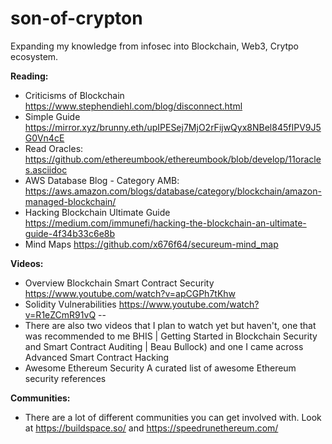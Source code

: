 # son-of-crypton
Expanding my knowledge from infosec into Blockchain, Web3, Crytpo ecosystem.

**Reading:**
- Criticisms of Blockchain https://www.stephendiehl.com/blog/disconnect.html
- Simple Guide https://mirror.xyz/brunny.eth/upIPESej7MjO2rFijwQyx8NBel845fIPV9J5G0Vn4cE
- Read Oracles: https://github.com/ethereumbook/ethereumbook/blob/develop/11oracles.asciidoc
- AWS Database Blog - Category AMB: https://aws.amazon.com/blogs/database/category/blockchain/amazon-managed-blockchain/
- Hacking Blockchain Ultimate Guide https://medium.com/immunefi/hacking-the-blockchain-an-ultimate-guide-4f34b33c6e8b
- Mind Maps https://github.com/x676f64/secureum-mind_map

**Videos:**
- Overview Blockchain Smart Contract Security https://www.youtube.com/watch?v=apCGPh7tKhw
- Solidity Vulnerabilities https://www.youtube.com/watch?v=R1eZCmR91vQ --
- There are also two videos that I plan to watch yet but haven't, one that was recommended to me BHIS | Getting Started in Blockchain Security and Smart Contract Auditing | Beau Bullock) and one I came across Advanced Smart Contract Hacking
- Awesome Ethereum Security A curated list of awesome Ethereum security references 

**Communities:**
- There are a lot of different communities you can get involved with. Look at https://buildspace.so/ and https://speedrunethereum.com/
